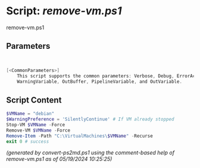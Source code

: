 Script: *remove-vm.ps1*
========================

remove-vm.ps1 


Parameters
----------
```powershell


[<CommonParameters>]
    This script supports the common parameters: Verbose, Debug, ErrorAction, ErrorVariable, WarningAction, 
    WarningVariable, OutBuffer, PipelineVariable, and OutVariable.
```

Script Content
--------------
```powershell
$VMName = "debian"
$WarningPreference = 'SilentlyContinue' # If VM already stopped
Stop-VM $VMName -Force
Remove-VM $VMName -Force
Remove-Item -Path "C:\VirtualMachines\$VMName" -Recurse
exit 0 # success
```

*(generated by convert-ps2md.ps1 using the comment-based help of remove-vm.ps1 as of 05/19/2024 10:25:25)*
